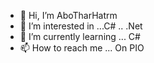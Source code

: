 - 👋 Hi, I’m AboTharHatrm
- 👀 I’m interested in ...C# .. .Net
- 🌱 I’m currently learning ... C#
- 📫 How to reach me ... On PIO

<!---
AboTharHatrm95/AboTharHatrm95 is a ✨ special ✨ repository because its `README.md` (this file) appears on your GitHub profile.
You can click the Preview link to take a look at your changes.
--->
